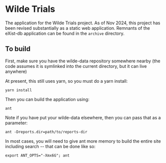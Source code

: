 # Wilde Trials

The application for the Wilde Trials project. As of Nov 2024, this project has been revised substantially as a static web application. Remnants of the eXist-db application can be found in the `archive` directory.

## To build

First, make sure you have the wilde-data repository somewhere nearby (the code assumes it is symlinked into the current directory, but it can live anywhere)

At present, this still uses yarn, so you must do a yarn install:

```
yarn install
```

Then you can build the application using:

```
ant
```

Note if you have put your wilde-data elsewhere, then you can pass that as a parameter:

```
ant -Dreports.dir=path/to/reports-dir
```

In most cases, you will need to give ant more memory to build the entire site including search -- that can be done like so:

```
export ANT_OPTS="-Xmx6G"; ant

```